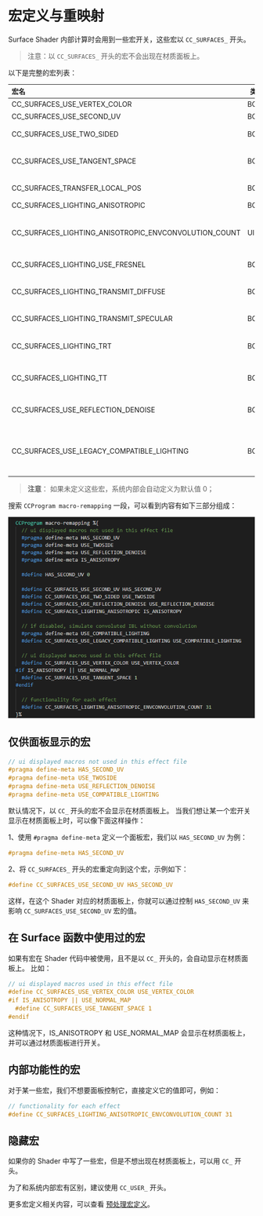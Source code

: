 # 宏定义与重映射

Surface Shader 内部计算时会用到一些宏开关，这些宏以 `CC_SURFACES_` 开头。

>注意：以 `CC_SURFACES_` 开头的宏不会出现在材质面板上。

以下是完整的宏列表：

| 宏名                                                  | 类型 | 含义                                                         |
| :---------------------------------------------------- | ---- | ------------------------------------------------------------ |
| CC_SURFACES_USE_VERTEX_COLOR                          | BOOL | 是否使用顶点色                                               |
| CC_SURFACES_USE_SECOND_UV                             | BOOL | 是否使用2uv                                                  |
| CC_SURFACES_USE_TWO_SIDED                             | BOOL | 是否使用双面法线，用于双面光照                               |
| CC_SURFACES_USE_TANGENT_SPACE                         | BOOL | 是否使用切空间（使用法线图或各向异性时必须开启）             |
| CC_SURFACES_TRANSFER_LOCAL_POS                        | BOOL | 是否在 FS 中访问模型空间坐标                                 |
| CC_SURFACES_LIGHTING_ANISOTROPIC                      | BOOL | 是否开启各向异性材质                                         |
| CC_SURFACES_LIGHTING_ANISOTROPIC_ENVCONVOLUTION_COUNT | UINT | 各向异性环境光卷积采样数，为 0 表示关闭卷积计算，仅当各向异性开启时有效 |
| CC_SURFACES_LIGHTING_USE_FRESNEL                      | BOOL | 是否通过相对折射率 ior 计算菲涅耳系数                        |
| CC_SURFACES_LIGHTING_TRANSMIT_DIFFUSE                 | BOOL | 是否开启背面穿透漫射光（如头发、叶片、耳朵等）               |
| CC_SURFACES_LIGHTING_TRANSMIT_SPECULAR                | BOOL | 是否开启背面穿透高光（如水面、玻璃折射等）                   |
| CC_SURFACES_LIGHTING_TRT                              | BOOL | 是否开启透射后内部镜面反射出的光线（如头发材质等）           |
| CC_SURFACES_LIGHTING_TT                               | BOOL | 是否开启透射后内部漫反射出的光线（用于头发材质）             |
| CC_SURFACES_USE_REFLECTION_DENOISE                    | BOOL | 是否开启环境反射除噪，仅 legacy 兼容模式下生效               |
| CC_SURFACES_USE_LEGACY_COMPATIBLE_LIGHTING            | BOOL | 是否开启 legacy 兼容光照模式，可使渲染效果和 legacy/standard.effect 完全一致，便于升级 |

> **注意**： 如果未定义这些宏，系统内部会自动定义为默认值 0；

搜索 `CCProgram macro-remapping` 一段，可以看到内容有如下三部分组成：

![macro-remapping](../img/macro-remapping.png)

## 仅供面板显示的宏

```glsl
// ui displayed macros not used in this effect file
#pragma define-meta HAS_SECOND_UV
#pragma define-meta USE_TWOSIDE
#pragma define-meta USE_REFLECTION_DENOISE
#pragma define-meta USE_COMPATIBLE_LIGHTING
```

默认情况下，以 `CC_` 开头的宏不会显示在材质面板上。 当我们想让某一个宏开关显示在材质面板上时，可以像下面这样操作：

1、使用 `#pragma define-meta` 定义一个面板宏，我们以 `HAS_SECOND_UV` 为例：

```glsl
#pragma define-meta HAS_SECOND_UV
```

2、将 `CC_SURFACES_` 开头的宏重定向到这个宏，示例如下：

```glsl
#define CC_SURFACES_USE_SECOND_UV HAS_SECOND_UV
```

这样，在这个 Shader 对应的材质面板上，你就可以通过控制 `HAS_SECOND_UV` 来影响 `CC_SURFACES_USE_SECOND_UV` 宏的值。

## 在 Surface 函数中使用过的宏

如果有宏在 Shader 代码中被使用，且不是以 `CC_` 开头的，会自动显示在材质面板上。 比如：

```glsl
// ui displayed macros used in this effect file
#define CC_SURFACES_USE_VERTEX_COLOR USE_VERTEX_COLOR
#if IS_ANISOTROPY || USE_NORMAL_MAP
  #define CC_SURFACES_USE_TANGENT_SPACE 1
#endif
```

这种情况下，IS_ANISOTROPY 和 USE_NORMAL_MAP 会显示在材质面板上，并可以通过材质面板进行开关。

## 内部功能性的宏

对于某一些宏，我们不想要面板控制它，直接定义它的值即可，例如：

```glsl
// functionality for each effect
#define CC_SURFACES_LIGHTING_ANISOTROPIC_ENVCONVOLUTION_COUNT 31
```

## 隐藏宏

如果你的 Shader 中写了一些宏，但是不想出现在材质面板上，可以用 `CC_` 开头。

为了和系统内部宏有区别，建议使用  `CC_USER_` 开头。

更多宏定义相关内容，可以查看 [预处理宏定义](../macros.md)。
